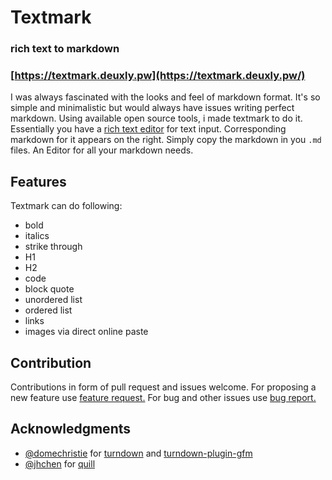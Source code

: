 # Textmark
### rich text to markdown
### [https://textmark.deuxly.pw](https://textmark.deuxly.pw/) 

I was always fascinated with the looks and feel of markdown format. It's so simple and minimalistic but would always have issues writing perfect markdown. Using available open source tools, i made textmark to do it. Essentially you have a [rich text editor](https://github.com/quilljs/quill) for text input. Corresponding markdown for it appears on the right. Simply copy the markdown in you `.md` files. An Editor for all your markdown needs.

## Features

Textmark can do following:

*   bold
*   italics
*   strike through
*   H1
*   H2
*   code
*   block quote
*   unordered list
*   ordered list
*   links
*   images via direct online paste


## Contribution  

Contributions in form of pull request and issues welcome. For proposing a new feature use [feature request.](https://github.com/sahilister/textmark/issues/new?assignees=&labels=&template=feature_request.md&title=)  For bug and other issues use [bug report.](https://github.com/sahilister/textmark/issues/new?assignees=&labels=&template=bug_report.md&title=)


## Acknowledgments

*  [@domechristie](https://github.com/domchristie) for [turndown](https://github.com/domchristie/turndown) and [turndown-plugin-gfm](https://github.com/domchristie/turndown-plugin-gfm)
*  [@jhchen](https://github.com/jhchen) for [quill](https://github.com/quilljs/quill)


